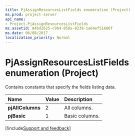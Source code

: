 ```yaml
---
title: PjAssignResourcesListFields enumeration (Project)
ms.prod: project-server
api_name:
- Project.PjAssignResourcesListFields
ms.assetid: 84bd2625-c9b4-858a-8238-1a64ef51686f
ms.date: 06/08/2017
localization_priority: Normal
---
```



# PjAssignResourcesListFields enumeration (Project)

Contains constants that specify the fields listing data.



|Name|Value|Description|
|:-----|:-----|:-----|
|**pjAllColumns**|2|All columns.|
|**pjBasic**|1|Basic columns.|

[!include[Support and feedback](~/includes/feedback-boilerplate.md)]